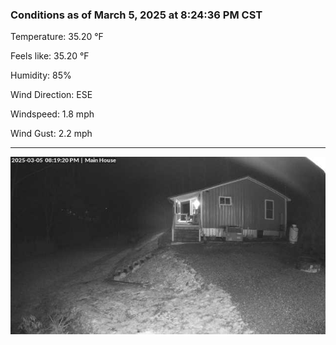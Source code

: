 ### Conditions as of March 5, 2025 at 8:24:36 PM CST 

Temperature: 35.20 &deg;F

Feels like: 35.20 &deg;F

Humidity: 85%

Wind Direction: ESE

Windspeed: 1.8 mph

Wind Gust: 2.2 mph

---

<img src="./images/latest.jpeg"/>

